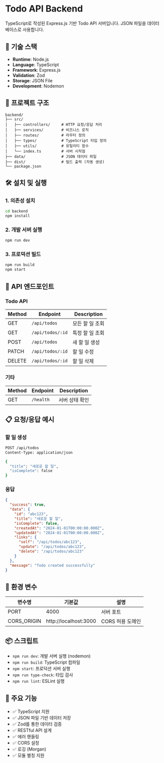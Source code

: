 # Todo API Backend

TypeScript로 작성된 Express.js 기반 Todo API 서버입니다. JSON 파일을 데이터베이스로 사용합니다.

## 🚀 기술 스택

- **Runtime**: Node.js
- **Language**: TypeScript
- **Framework**: Express.js
- **Validation**: Zod
- **Storage**: JSON File
- **Development**: Nodemon

## 📁 프로젝트 구조

```
backend/
├── src/
│   ├── controllers/     # HTTP 요청/응답 처리
│   ├── services/        # 비즈니스 로직
│   ├── routes/          # 라우터 정의
│   ├── types/           # TypeScript 타입 정의
│   ├── utils/           # 유틸리티 함수
│   └── index.ts         # 서버 시작점
├── data/                # JSON 데이터 파일
├── dist/                # 빌드 출력 (자동 생성)
└── package.json
```

## 🛠️ 설치 및 실행

### 1. 의존성 설치

```bash
cd backend
npm install
```

### 2. 개발 서버 실행

```bash
npm run dev
```

### 3. 프로덕션 빌드

```bash
npm run build
npm start
```

## 📝 API 엔드포인트

### Todo API

| Method | Endpoint         | Description     |
| ------ | ---------------- | --------------- |
| GET    | `/api/todos`     | 모든 할 일 조회 |
| GET    | `/api/todos/:id` | 특정 할 일 조회 |
| POST   | `/api/todos`     | 새 할 일 생성   |
| PATCH  | `/api/todos/:id` | 할 일 수정      |
| DELETE | `/api/todos/:id` | 할 일 삭제      |

### 기타

| Method | Endpoint  | Description    |
| ------ | --------- | -------------- |
| GET    | `/health` | 서버 상태 확인 |

## 📋 요청/응답 예시

### 할 일 생성

```bash
POST /api/todos
Content-Type: application/json

{
  "title": "새로운 할 일",
  "isComplete": false
}
```

### 응답

```json
{
  "success": true,
  "data": {
    "id": "abc123",
    "title": "새로운 할 일",
    "isComplete": false,
    "createdAt": "2024-01-01T00:00:00.000Z",
    "updatedAt": "2024-01-01T00:00:00.000Z",
    "links": {
      "self": "/api/todos/abc123",
      "update": "/api/todos/abc123",
      "delete": "/api/todos/abc123"
    }
  },
  "message": "Todo created successfully"
}
```

## 🔧 환경 변수

| 변수명      | 기본값                | 설명             |
| ----------- | --------------------- | ---------------- |
| PORT        | 4000                  | 서버 포트        |
| CORS_ORIGIN | http://localhost:3000 | CORS 허용 도메인 |

## 📦 스크립트

- `npm run dev`: 개발 서버 실행 (nodemon)
- `npm run build`: TypeScript 컴파일
- `npm start`: 프로덕션 서버 실행
- `npm run type-check`: 타입 검사
- `npm run lint`: ESLint 실행

## 🎯 주요 기능

- ✅ TypeScript 지원
- ✅ JSON 파일 기반 데이터 저장
- ✅ Zod를 통한 데이터 검증
- ✅ RESTful API 설계
- ✅ 에러 핸들링
- ✅ CORS 설정
- ✅ 로깅 (Morgan)
- ✅ 모듈 별칭 지원
